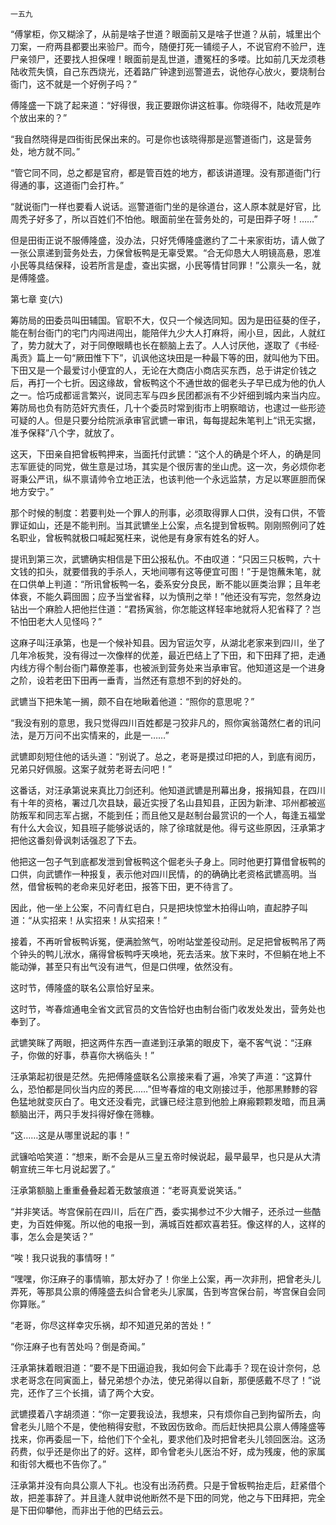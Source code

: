     一五九 

   “傅掌柜，你又糊涂了，从前是啥子世道？眼面前又是啥子世道？从前，城里出个刀案，一府两县都要出来验尸。而今，随便打死一铺缆子人，不说官府不验尸，连尸亲领尸，还要找人担保哩！眼面前是乱世道，遭冤枉的多喽。比如前几天龙须巷陆收荒失慎，自己东西烧光，还着路广钟逮到巡警道去，说他存心放火，要烧制台衙门，这不就是一个好例子吗？”

   傅隆盛一下跳了起来道：“好得很，我正要跟你讲这桩事。你晓得不，陆收荒是咋个放出来的？”

   “我自然晓得是四街街民保出来的。可是你也该晓得那是巡警道衙门，这是营务处，地方就不同。”

   “管它同不同，总之都是官府，都是管百姓的地方，都该讲道理。没有那道衙门行得通的事，这道衙门会打杵。”

   “就说衙门一样也要看人说话。巡警道衙门坐的是徐道台，这人原本就是好官，比周秃子好多了，所以百姓们不怕他。眼面前坐在营务处的，可是田莽子呀！……”

   但是田街正说不服傅隆盛，没办法，只好凭傅隆盛邀约了二十来家街坊，请人做了一张公禀递到营务处去，力保曾板鸭是无辜受累。“合无仰恳大人明镜高悬，恩准小民等具结保释，设若所言是虚，查出实据，小民等情甘同罪！”公禀头一名，就是傅隆盛。

   第七章 变(六)

   筹防局的田委员叫田辅国。官职不大，仅只一个候选同知。因为是田征葵的侄子，能在制台衙门的宅门内闯进闯出，能陪伴九少大人打麻将，闹小旦，因此，人就红了，势力就大了，对于同僚眼睛也长在额脑上去了。人人讨厌他，遂取了《书经·禹贡》篇上一句“厥田惟下下”，讥讽他这块田是一种最下等的田，就叫他为下田。下田又是一个最爱讨小便宜的人，无论在大商店小商店买东西，总于讲定价钱之后，再打一个七折。因这缘故，曾板鸭这个不通世故的倔老头子早已成为他的仇人之一。恰巧成都谣言繁兴，说同志军与四乡民团都派有不少奸细到城内来当内应。筹防局也负有防范奸宄责任，几十个委员时常到街市上明察暗访，也逮过一些形迹可疑的人。但是只要分给院派承审官武镳一审讯，每每提起朱笔判上“讯无实据，准予保释”八个字，就放了。

   这天，下田亲自把曾板鸭押来，当面托付武镳：“这个人的确是个坏人，的确是同志军匪徒的同党，做生意是过场，其实是个很厉害的坐山虎。这一次，务必烦你老哥秉公严讯，纵不禀请帅令立地正法，也该判他一个永远监禁，方足以寒匪胆而保地方安宁。”

   那个时候的制度：若要判处一个罪人的刑事，必须取得罪人口供，没有口供，不管罪证如山，还是不能判刑。当其武镳坐上公案，点名提到曾板鸭。刚刚照例问了姓名职业，曾板鸭就极口喊起冤枉来，说他是有身家有姓名的好人。

   提讯到第三次，武镳确实相信是下田公报私仇。不由叹道：“只因三只板鸭，六十文钱的扣头，就要借我的手杀人，天地间哪有这等便宜可图！”于是饱蘸朱笔，就在口供单上判道：“所讯曾板鸭一名，委系安分良民，断不能以匪类治罪；且年老体衰，不能久羁囹圄；应予当堂省释，以为慎刑之举！”他还没有写完，忽然身边钻出一个麻脸人把他拦住道：“君扬寅翁，你怎能这样轻率地就将人犯省释了？岂不怕田老大人见怪吗？”

   这麻子叫汪承第，也是一个候补知县。因为官运欠亨，从湖北老家来到四川，坐了几年冷板凳，没有得过一次像样的优差，最近巴结上了下田，和下田拜了把，走通内线方得个制台衙门幕僚差事，也被派到营务处来当承审官。他知道这是一个进身之阶，设若老田下田再一垂青，当然还有意想不到的好处的。

   武镳当下把朱笔一搁，颇不自在地瞅着他道：“照你的意思呢？”

   “我没有别的意思，我只觉得四川百姓都是刁狡非凡的，照你寅翁蔼然仁者的讯问法，是万万问不出实情来的，此是一……”

   武镳即刻短住他的话头道：“别说了。总之，老哥是摸过印把的人，到底有阅历，兄弟只好佩服。这案子就劳老哥去问吧！”

   这番话，对汪承第说来真比刀剑还利。他知道武镳是刑幕出身，报捐知县，在四川有十年的资格，署过几次县缺，最近实授了名山县知县，正因为新津、邛州都被巡防叛军和同志军占据，不能到任；而且他又是赵制台最赏识的一个人，每逢五福堂有什么大会议，知县班子能够说话的，除了徐琯就是他。得亏这些原因，汪承第才把他这番刻骨讽刺话强忍了下去。

   他把这一包子气到底都发泄到曾板鸭这个倔老头子身上。同时他更打算借曾板鸭的口供，向武镳作一种报复，表示他对四川民情，的的确确比老资格武镳高明。当然，借曾板鸭的老命来见好老田，报答下田，更不待言了。

   因此，他一坐上公案，不问青红皂白，只是把块惊堂木拍得山响，直起脖子叫道：“从实招来！从实招来！从实招来！”

   接着，不再听曾板鸭诉冤，便满脸煞气，吩咐站堂差役动刑。足足把曾板鸭吊了两个钟头的鸭儿洑水，痛得曾板鸭呼天唤地，死去活来。放下来时，不但躺在地上不能动弹，甚至只有出气没有进气，但是口供哩，依然没有。

   这时节，傅隆盛的联名公禀恰好呈来。

   这时节，岑春煊通电全省文武官员的文告恰好也由制台衙门收发处发出，营务处也奉到了。

   武镳笑眯了两眼，把这两件东西一直递到汪承第的眼皮下，毫不客气说：“汪麻子，你做的好事，恭喜你大祸临头！”

   汪承第起初很是茫然。先把傅隆盛联名公禀接来看了遍，冷笑了声道：“这算什么，恐怕都是同伙当内应的莠民……”但岑春煊的电文刚接过手，他那黑黪黪的容色猛地就变灰白了。电文还没看完，武镰已经注意到他脸上麻瘢颗颗发暗，而且满额脑出汗，两只手发抖得好像在筛糠。

   “这……这是从哪里说起的事！”

   武镰哈哈笑道：“想来，断不会是从三皇五帝时候说起，最早最早，也只是从大清朝宣统三年七月说起罢了。”

   汪承第额脑上重重叠叠起着无数皱痕道：“老哥真爱说笑话。”

   “并非笑话。岑宫保前在四川，后在广西，委实揭参过不少大帽子，还杀过一些酷吏，为百姓伸冤。所以他的电报一到，满城百姓都欢喜若狂。像这样的人，这样的事，怎么会是笑话？”

   “唉！我只说我的事情呀！”

   “嘿嘿，你汪麻子的事情嘛，那太好办了！你坐上公案，再一次非刑，把曾老头儿弄死，等那具公禀的傅隆盛去纠合曾老头儿家属，告到岑宫保台前，岑宫保自会同你算账。”

   “老哥，你尽这样幸灾乐祸，却不知道兄弟的苦处！”

   “你汪麻子也有苦处吗？倒是奇闻。”

   汪承第抹着眼泪道：“要不是下田逼迫我，我如何会下此毒手？现在设计奈何，总求老哥念在同寅面上，替兄弟想个办法，使兄弟得以自新，那便感戴不尽了！”说完，还作了三个长揖，请了两个大安。

   武镳摸着八字胡须道：“你一定要我设法，我想来，只有烦你自己到拘留所去，向曾老头儿赔个不是，使他稍得安慰，不致因伤致命。而后赶快把具公禀人傅隆盛等找来，你再委屈一下，给他们下个全礼，要求他们及时把曾老头儿领回医治。这汤药费，似乎还是你出了的好。这样，即令曾老头儿医治不好，成为残废，他的家属和街邻大概也不告你了。”

   汪承第并没有向具公禀人下礼。也没有出汤药费。只是于曾板鸭抬走后，赶紧借个故，把差事辞了。并且逢人就申说他断然不是下田的同党，他之与下田拜把，完全是下田仰攀他，而非出于他的巴结云云。

